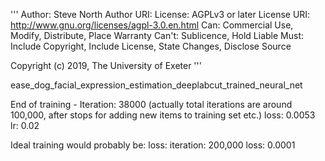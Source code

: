'''
Author:  Steve North
Author URI: 
License: AGPLv3 or later
License URI: http://www.gnu.org/licenses/agpl-3.0.en.html
Can: Commercial Use, Modify, Distribute, Place Warranty
Can't: Sublicence, Hold Liable
Must: Include Copyright, Include License, State Changes, Disclose Source

Copyright (c) 2019, The University of Exeter
'''

ease_dog_facial_expression_estimation_deeplabcut_trained_neural_net


End of training - Iteration: 38000 (actually total iterations are around 100,000, after stops for adding new items to training set etc.) loss: 0.0053 lr: 0.02

Ideal training would probably be: loss:  iteration: 200,000 loss: 0.0001
